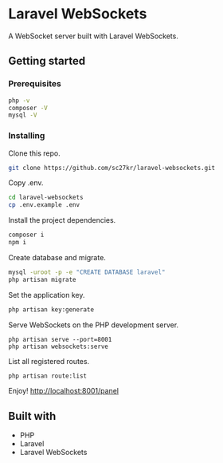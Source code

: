 # Laravel WebSockets

A WebSocket server built with Laravel WebSockets.

## Getting started

### Prerequisites
```bash
php -v
composer -V
mysql -V
```

### Installing

Clone this repo.

```bash
git clone https://github.com/sc27kr/laravel-websockets.git
```

Copy .env.

```bash
cd laravel-websockets
cp .env.example .env
```

Install the project dependencies.

```bash
composer i
npm i
```

Create database and migrate.

```bash
mysql -uroot -p -e "CREATE DATABASE laravel"
php artisan migrate
```

Set the application key.

```bash
php artisan key:generate
```

Serve WebSockets on the PHP development server.

```
php artisan serve --port=8001
php artisan websockets:serve
```

List all registered routes.

```bash
php artisan route:list
```

Enjoy! [http://localhost:8001/panel](http://localhost:8001/panel)

## Built with

* PHP
* Laravel
* Laravel WebSockets

